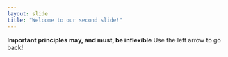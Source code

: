 ```yaml
---
layout: slide
title: "Welcome to our second slide!"
---
```

**Important principles may, and must, be inflexible**
Use the left arrow to go back!
